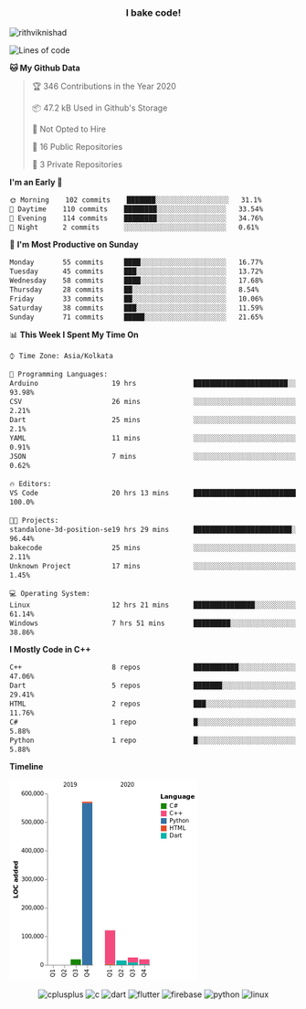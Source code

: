 <h3 align="center">I bake code!</h3>

<p align="left"> <img src="https://komarev.com/ghpvc/?username=rithviknishad" alt="rithviknishad" /> </p>

<!--START_SECTION:waka-->
![Lines of code](https://img.shields.io/badge/From%20Hello%20World%20I%27ve%20Written-23.2%20million%20lines%20of%20code-blue)

**🐱 My Github Data** 

> 🏆 346 Contributions in the Year 2020
 > 
> 📦 47.2 kB Used in Github's Storage 
 > 
> 🚫 Not Opted to Hire
 > 
> 📜 16 Public Repositories
 > 
> 🔑 3 Private Repositories 

**I'm an Early 🐤** 

```text
🌞 Morning    102 commits    ███████░░░░░░░░░░░░░░░░░░   31.1% 
🌆 Daytime    110 commits    ████████░░░░░░░░░░░░░░░░░   33.54% 
🌃 Evening    114 commits    ████████░░░░░░░░░░░░░░░░░   34.76% 
🌙 Night      2 commits      ░░░░░░░░░░░░░░░░░░░░░░░░░   0.61%

```
📅 **I'm Most Productive on Sunday** 

```text
Monday       55 commits     ████░░░░░░░░░░░░░░░░░░░░░   16.77% 
Tuesday      45 commits     ███░░░░░░░░░░░░░░░░░░░░░░   13.72% 
Wednesday    58 commits     ████░░░░░░░░░░░░░░░░░░░░░   17.68% 
Thursday     28 commits     ██░░░░░░░░░░░░░░░░░░░░░░░   8.54% 
Friday       33 commits     ██░░░░░░░░░░░░░░░░░░░░░░░   10.06% 
Saturday     38 commits     ███░░░░░░░░░░░░░░░░░░░░░░   11.59% 
Sunday       71 commits     █████░░░░░░░░░░░░░░░░░░░░   21.65%

```


📊 **This Week I Spent My Time On** 

```text
⌚︎ Time Zone: Asia/Kolkata

💬 Programming Languages: 
Arduino                  19 hrs              ███████████████████████░░   93.98% 
CSV                      26 mins             ░░░░░░░░░░░░░░░░░░░░░░░░░   2.21% 
Dart                     25 mins             ░░░░░░░░░░░░░░░░░░░░░░░░░   2.1% 
YAML                     11 mins             ░░░░░░░░░░░░░░░░░░░░░░░░░   0.91% 
JSON                     7 mins              ░░░░░░░░░░░░░░░░░░░░░░░░░   0.62%

🔥 Editors: 
VS Code                  20 hrs 13 mins      █████████████████████████   100.0%

🐱‍💻 Projects: 
standalone-3d-position-se19 hrs 29 mins      ████████████████████████░   96.44% 
bakecode                 25 mins             ░░░░░░░░░░░░░░░░░░░░░░░░░   2.11% 
Unknown Project          17 mins             ░░░░░░░░░░░░░░░░░░░░░░░░░   1.45%

💻 Operating System: 
Linux                    12 hrs 21 mins      ███████████████░░░░░░░░░░   61.14% 
Windows                  7 hrs 51 mins       █████████░░░░░░░░░░░░░░░░   38.86%

```

**I Mostly Code in C++** 

```text
C++                      8 repos             ███████████░░░░░░░░░░░░░░   47.06% 
Dart                     5 repos             ███████░░░░░░░░░░░░░░░░░░   29.41% 
HTML                     2 repos             ███░░░░░░░░░░░░░░░░░░░░░░   11.76% 
C#                       1 repo              █░░░░░░░░░░░░░░░░░░░░░░░░   5.88% 
Python                   1 repo              █░░░░░░░░░░░░░░░░░░░░░░░░   5.88%

```


**Timeline**

![Chart not found](https://github.com/rithviknishad/rithviknishad/blob/master/charts/bar_graph.png) 


<!--END_SECTION:waka-->

<p align="center">
  <img src="https://devicons.github.io/devicon/devicon.git/icons/cplusplus/cplusplus-original.svg" alt="cplusplus" width="30" height="30"/>
  <img src="https://devicons.github.io/devicon/devicon.git/icons/c/c-original.svg" alt="c" width="30" height="30"/>
  <img src="https://www.vectorlogo.zone/logos/dartlang/dartlang-icon.svg" alt="dart" width="30" height="30"/>
  <img src="https://www.vectorlogo.zone/logos/flutterio/flutterio-icon.svg" alt="flutter" width="30" height="30"/> 
  <img src="https://www.vectorlogo.zone/logos/firebase/firebase-icon.svg" alt="firebase" width="30" height="30"/> 
  <img src="https://devicons.github.io/devicon/devicon.git/icons/python/python-original.svg" alt="python" width="30" height="30"/> 
  <img src="https://devicons.github.io/devicon/devicon.git/icons/linux/linux-original.svg" alt="linux" width="30" height="30"/> 
</p>
